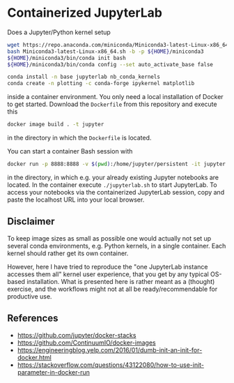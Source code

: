 # Containerized JupyterLab

Does a Jupyter/Python kernel setup

```bash
wget https://repo.anaconda.com/miniconda/Miniconda3-latest-Linux-x86_64.sh
bash Miniconda3-latest-Linux-x86_64.sh -b -p ${HOME}/miniconda3
${HOME}/miniconda3/bin/conda init bash
${HOME}/miniconda3/bin/conda config --set auto_activate_base false
```

```bash
conda install -n base jupyterlab nb_conda_kernels
conda create -n plotting -c conda-forge ipykernel matplotlib
```

inside a container environment. You only need a local installation of Docker to get started. Download the `Dockerfile` from this repository and execute this

```bash
docker image build . -t jupyter
```

in the directory in which the `Dockerfile` is located.

You can start a container Bash session with

```bash
docker run -p 8888:8888 -v $(pwd):/home/jupyter/persistent -it jupyter /bin/bash
```

in the directory, in which e.g. your already existing Jupyter notebooks are located. In the container execute `./jupyterlab.sh` to start JupyterLab. To access your notebooks via the containerized JupyterLab session, copy and paste the localhost URL into your local browser.

## Disclaimer

To keep image sizes as small as possible one would actually not set up several conda environments, e.g. Python kernels, in a single container. Each kernel should rather get its own container.

However, here I have tried to reproduce the "one JupyterLab instance accesses them all" kernel user experience, that you get by any typical OS-based installation. What is presented here is rather meant as a (thought) exercise, and the workflows might not at all be ready/recommendable for productive use.

## References

* https://github.com/jupyter/docker-stacks
* https://github.com/ContinuumIO/docker-images
* https://engineeringblog.yelp.com/2016/01/dumb-init-an-init-for-docker.html
* https://stackoverflow.com/questions/43122080/how-to-use-init-parameter-in-docker-run
